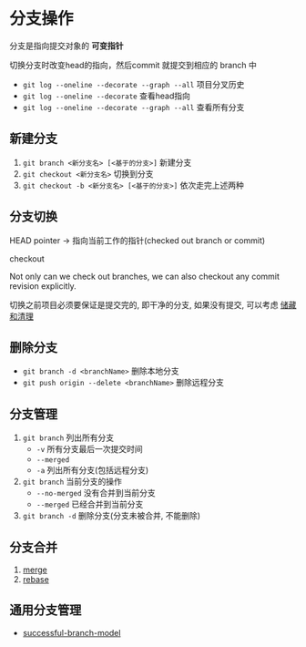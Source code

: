 # 分支操作

分支是指向提交对象的 **可变指针**

切换分支时改变head的指向，然后commit 就提交到相应的 branch 中  

- `git log --oneline --decorate --graph --all` 项目分叉历史
- `git log --oneline --decorate` 查看head指向  
- `git log --oneline --decorate --graph --all` 查看所有分支

## 新建分支

1. `git branch <新分支名> [<基于的分支>]`      新建分支  
2. `git checkout <新分支名>`                  切换到分支  
3. `git checkout -b <新分支名> [<基于的分支>]` 依次走完上述两种

## 分支切换

HEAD pointer -> 指向当前工作的指针(checked out branch or commit)

checkout

Not only can we check out branches, we can also checkout any commit revision explicitly.

切换之前项目必须要保证是提交完的, 即干净的分支, 如果没有提交, 可以考虑 [储藏和清理](stashing-clean.md)

## 删除分支

- `git branch -d <branchName>` 删除本地分支
- `git push origin --delete <branchName>` 删除远程分支

## 分支管理

1. `git branch` 列出所有分支
    - `-v` 所有分支最后一次提交时间
    - `--merged`
    - `-a` 列出所有分支(包括远程分支)
2. `git branch` 当前分支的操作
    - `--no-merged` 没有合并到当前分支
    - `--merged` 已经合并到当前分支
3. `git branch -d` 删除分支(分支未被合并, 不能删除)

## 分支合并

1. [merge](./merge/merge.md)
2. [rebase](./rebase.md)

## 通用分支管理

- [successful-branch-model](./successful-branch-model.md)
